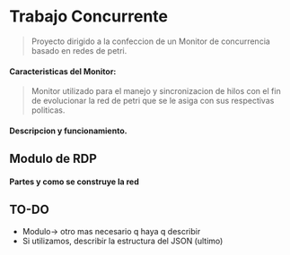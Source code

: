 # Trabajo Concurrente
>Proyecto dirigido a la confeccion de un Monitor de concurrencia basado en redes de petri. 

#### Caracteristicas del Monitor:
>Monitor utilizado para el manejo y sincronizacion de hilos con el fin de evolucionar la red de petri que se le asiga
>con sus respectivas politicas.
#### Descripcion y funcionamiento. 

## Modulo de RDP

#### Partes y como se construye la red 

## TO-DO
- Modulo-> otro mas necesario q haya q describir
- Si utilizamos, describir la estructura del JSON (ultimo)
